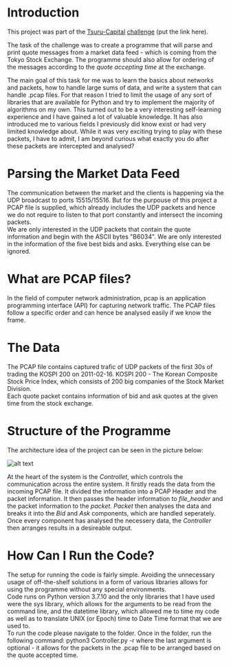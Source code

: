 # Introduction
This project was part of the [Tsuru-Capital](https://www.tsurucapital.com/en/) [challenge](https://www.tsurucapital.com/en/code-sample.html) (put the link here). <br>

The task of the challenge was to create a programme that will parse and print quote messages from a market data feed - which is coming from the Tokyo Stock Exchange. The programme should also allow for ordering of the messages according to the *quote accepting time* at the exchange. <br>

The main goal of this task for me was to learn the basics about networks and packets, how to handle large sums of data, and write a system that can handle .pcap files.
For that reason I tried to limit the usage of any sort of libraries that are available for Python and try to implement the majority of algorithms on my own. This turned out to be a very interesting self-learning experience and I have gained a lot of valuable knowledge. It has also introduced me to various fields I previously did know exist or had very limited knowledge about. While it was very exciting trying to play with these packets, I have to admit, I am beyond curious what exactly you do after these packets are intercepted and analysed?

# Parsing the Market Data Feed
The communication between the market and the clients is happening via the UDP broadcast to ports 15515/15516. But for the purpouse of this project a PCAP file is supplied, which already includes the UDP packets and hence we do not require to listen to that port constantly and intersect the incoming packets.<br>
We are only interested in the UDP packets that contain the quote information and begin with the ASCII bytes "B6034". We are only interested in the information of the five best bids and asks. Everything else can be ignored.

# What are PCAP files?
In the field of computer network administration, pcap is an application programming interface (API) for capturing network traffic. The PCAP files follow a specific order and can hence be analysed easily if we know the frame.

# The Data
The PCAP file contains captured trafic of UDP packets of the first 30s of trading the KOSPI 200 on 2011-02-16. KOSPI 200 - The Korean Composite Stock Price Index, which consists of 200 big companies of the Stock Market Division. <br>
Each quote packet contains information of bid and ask quotes at the given time from the stock exchange. 

# Structure of the Programme
The architecture idea of the project can be seen in the picture below:

![alt text](Architecture.png)

At the heart of the system is the *Controllet*, which controls the communication across the entire system. It firstly reads the data from the incoming PCAP file. It divided the information into a PCAP Header and the packet information. It then passes the header information to *file_header* and the packet information to the *packet*. *Packet* then analyses the data and breaks it into the *Bid* and *Ask* components, which are handled seperately. Once every component has analysed the necessery data, the *Controller* then arranges results in a desireable output.

# How Can I Run the Code?
The setup for running the code is fairly simple. Avoiding the unnecessary usage of off-the-shelf solutions in a form of various libraries allows for using the programme without any special environments. <br>
Code runs on Python version 3.7.10 and the only libraries that I have used were the sys library, which allows for the arguments to be read from the command line, and the datetime library, which allowed me to time my code as well as to translate UNIX (or Epoch) time to Date Time format that we are used to. <br>
To run the code please navigate to the folder. Once in the folder, run the following command: python3 Controller.py -r where the last argument is optional - it allows for the packets in the .pcap file to be arranged based on the quote accepted time. <br>
